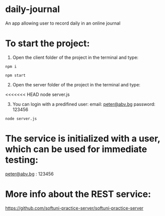 # daily-journal
An app allowing user to record daily in an online journal

# To start the project: 
1) Open the client folder of the project in the terminal and type:

`npm i`

`npm start`

2) Open the server folder of the project in the terminal and type:

<<<<<<< HEAD
node server.js

3) You can login with a predifined user: email: peter@abv.bg password: 123456

`node server.js`

# The service is initialized with a user, which can be used for immediate testing:

peter@abv.bg : 123456

# More info about the REST service:
https://github.com/softuni-practice-server/softuni-practice-server

